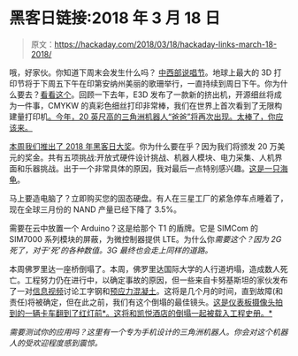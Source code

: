 # 黑客日链接:2018 年 3 月 18 日

> 原文：<https://hackaday.com/2018/03/18/hackaday-links-march-18-2018/>

哦，好家伙。你知道下周末会发生什么吗？ [中西部说唱节](https://www.eventbrite.com/e/2018-midwest-reprap-festival-registration-38591937524)。地球上最大的 3D 打印节将于下周五下午在印第安纳州美丽的歌珊举行，一直持续到周日下午。你为什么要去？[看看这个](https://hackaday.com/2017/03/28/the-midwest-reprap-festival-spectacular/)。回顾一下去年，E3D 发布了一款新的挤出机，开源细丝将成为一件事，CMYKW 的真彩色细丝打印非常棒，我们在世界上首次看到了无限构建量打印机[。今年，20 英尺高的三角洲机器人“爸爸”将再次出现。太棒了，你应该来。](https://hackaday.com/2017/03/25/mrrf-17-the-infinite-build-volume-printer/)

[本周我们推出了 2018 年黑客日大奖](https://hackaday.io/prize)。你为什么要在乎？因为我们将颁发 20 万美元的奖金。共有五项挑战:开放式硬件设计挑战、机器人模块、电力采集、人机界面和乐器挑战。出于一个非常具体的原因，我对最后一点特别感兴趣。[这是一只海龟](https://www.youtube.com/watch?v=9oPOBrwR2I8)。

马上要造电脑了？立即购买您的固态硬盘。有人在三星工厂的紧急停车点睡着了，现在全球三月份的 NAND 产量已经下降了 3.5%。

需要在云中放置一个 Arduino？这是给那个 T1 的盾牌。它是 SIMCom 的 SIM7000 系列模块的屏蔽，为微控制器提供 LTE。为什么你*需要这个？因为 2G 死了，对于‘死’的各种数值。3G 最终也会走上同样的道路。*

本周佛罗里达一座桥倒塌了。本周，佛罗里达国际大学的人行道坍塌，造成数人死亡。工程努力仍在进行中，以确定事故的原因，但一些来自卡努基斯坦的家伙发布了一对[信息视频](https://www.youtube.com/watch?v=ioC61QW7SHQ&t=312s)讨论工字钢和[预应力混凝土](https://www.youtube.com/watch?v=KtiTm2dKLgU)。这将是几个月的时间，直到故障(和责任)将被确定，但在此之前，我们有这个倒塌的最佳镜头。[这是仪表板摄像头拍到的一辆卡车翻到了红灯前*。这将和凯悦酒店的倒塌一起被载入工程史册。*](https://www.youtube.com/watch?v=Ucflj-MsJBI)

 *需要测试你的应用吗？这里有一个专为手机设计的三角洲机器人。你会对这个机器人的受欢迎程度感到震惊。*